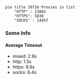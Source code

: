 
```mermaid
pie title 39716 Proxies in list
    "HTTP" : 23802
    "HTTPS": 5830
    "SOCKS" : 14457
```

### Some Info
#### Average Timeout

- mixed: 2.9s
- http: 1.5s
- https: 8.6s
- socks: 6.4s